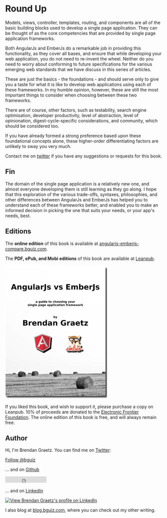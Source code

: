 # Round Up

Models, views, controller, templates, routing, and components
are all of the basic building blocks used to develop a single page application.
They can be thought of as the core competencies that are provided
by single page application frameworks.

Both AngularJs and EmberJs do a remarkable job in providing this functionality,
as they cover all bases, and ensure that while developing your web application,
you do not need to re-invent the wheel.
Neither do you need to worry about conforming to future specifications for
the various emerging web standards that we have discuss in this series of articles.

These are just the basics - the foundations -
and should serve only to give you a taste for what it is like
to develop web applications using each of these frameworks.
In my humble opinion, however, these are still the most important things
to consider when choosing between these two frameworks.

There are of course, other factors, such as
testability,
search engine optimisation,
developer productivity,
level of abstraction,
level of opinionation,
digest-cycle-specific considerations,
and
community,
which should be considered too.

If you have already formed a strong preference based upon
these foundational concepts alone,
these higher-order differentiating factors are unlikely to sway you very much.

Contact me on [twitter](http://twitter.com/bguiz)
if you have any suggestions or requests for this book.

## Fin

The domain of the single page application is a relatively new one,
and almost everyone developing them is still learning as they go along.
I hope that this exploration of the various trade-offs,
syntaxes, philosophies, and other differences between AngularJs and EmberJs
has helped you to understand each of these frameworks better,
and enabled you to make an informed decision in picking the one that suits your needs, or your app's needs, best.

## Editions

The **online edition** of this book is available at
[angularjs-emberjs-compare.bguiz.com](http://angularjs-emberjs-compare.bguiz.com).

The **PDF, ePub, and Mobi editions** of this book are available at
[Leanpub](https://leanpub.com/angularjs-emberjs-compare?a=27hVMyWVn46xaZCi6E563X&subID=gitbooke).

[![AngularJs vs EmberJs on Leanpub](/images/title_page_small_shadow.png)](https://leanpub.com/angularjs-emberjs-compare?a=27hVMyWVn46xaZCi6E563X&subID=gitbookec)

If you liked this book, and wish to support it,
please purchase a copy on Leanpub.
10% of proceeds are donated to the
[Electronic Frontier Foundation](https://www.eff.org/).
The online edition of this book is free, and will always remain free.

## Author

Hi, I'm Brendan Graetz. You can find me on [Twitter](https://twitter.com/bguiz "Follow @bguiz"):

<a href="https://twitter.com/bguiz" class="twitter-follow-button" data-show-count="false" data-size="large">
   Follow @bguiz
</a>
<script>
    !function(d,s,id){var js,fjs=d.getElementsByTagName(s)[0],p=/^http:/.test(d.location)?'http':'https';if(!d.getElementById(id)){js=d.createElement(s);js.id=id;js.src=p+'://platform.twitter.com/widgets.js';fjs.parentNode.insertBefore(js,fjs);}}(document, 'script', 'twitter-wjs');
</script>

... and on [Github](https://github.com/bguiz)

<iframe src="http://ghbtns.com/github-btn.html?user=bguiz&type=follow"
    allowtransparency="true" frameborder="0" scrolling="0" width="132" height="20">
</iframe>

... and on [LinkedIn](https://www.linkedin.com/in/brendangraetz "Brendan Graetz on LinkedIn")

<a href="https://www.linkedin.com/in/brendangraetz">
<img src="http://s.c.lnkd.licdn.com/scds/common/u/img/webpromo/btn_viewmy_160x33.png" width="160" height="33" border="0" alt="View Brendan Graetz's profile on LinkedIn">
</a>

I also blog at [blog.bguiz.com](http://blog.bguiz.com),
where you can check out my other writing.
